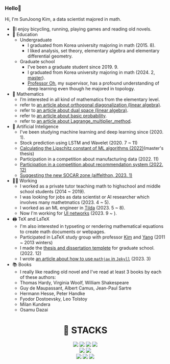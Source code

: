 ### Hello👋

Hi, I'm SunJoong Kim, a data scientist majored in math.
- 🚴‍I enjoy bicycling, running, playing games and reading old novels.
- 🌱 Education
  - Undergraduate
    - I graduated from Korea university majoring in math (2015. 8).
    - I liked analysis, set theory, elementary algebra and elementary differential geometry.
  - Graduate school
    - I've been a graduate student since 2019. 9.
    - I graduated from Korea university majoring in math (2024. 2, [master](https://github.com/govin08/Lipschitz_Constant_of_DNN/blob/main/Lipschitz_constant_of_neural_networks.pdf)).
    - [Professor Oh](https://www.youtube.com/@seungsangoh9923), my supervisor, has a profound understanding of deep learning even though he majored in topology.
- 🎲 Mathematics
  - I’m interested in all kind of mathematics from the elementary level.
  - refer to [an article about orthogonal diagonalization (linear algebra)](https://govin08.github.io/mathematics/diagonalization/).
  - refer to [an article about dual space (linear algebra)](https://govin08.github.io/mathematics/dual_space/).
  - refer to [an article about basic probability](https://govin08.github.io/mathematics/kocw_stats/).
  - refer to [an article about Lagrange_multiplier_method](https://govin08.github.io/mathematics/lagrange_multiplier/).
- 🔎 Artificial Inteligence
  - I’ve been studying machine learning and deep learning since (2020. 1).
  - Stock prediction using LSTM and Wavelet (2020. 7 ~ 11)
  - [Calculating the Lipschitz constant of ML algorithms (2022)](https://github.com/govin08/Lipschitz_Constant_of_DNN/blob/main/Lipschitz_constant_of_neural_networks.pdf)(master's thesis)
  - Participation in a competition about manufacturing data (2022. 11)
  - [Participation in a competition about recommendation system (2022. 12)](https://coldnoodlesoup.wixsite.com/nextai/post/2022-유플러스-ai-ground)
  - [Suggesting the new SOCAR zone (aiffelthon, 2023. 1)](https://govin08.github.io/machine_learning/socar_zones/)
- 👩‍🚀 Working
  - I worked as a private tutor teaching math to highschool and middle school students (2014 ~ 2019).
  - I was looking for jobs as data scientist or AI researcher which involves many mathetmatics (2023. 4 ~ 5).
  - I worked as an ML engineer in [Tilda](https://www.tilda.co.kr/) (2023. 5 ~ 8).
  - Now I'm working for [UI networks](https://www.uinetworks.co.kr/) (2023. 9 ~ ).
- 🖨 TeX and LaTeX
  - I'm also interested in typseting or rendering mathematical equations to create math documents or webpages.
  - Participated in LaTeX study group with professor [Kim](https://kupress.com/writers/%EA%B9%80%EC%98%81%EC%9A%B1/) and [Yang](https://mathematicians.korea.ac.kr/sdyang/) (2011 ~ 2013 winters)
  - I made the [thesis and dissertation templete](https://github.com/govin08/thesis_templete) for graduate school. (2022. 12)
  - I wrote [an article about how to use `mathjax` in `Jekyll`](https://govin08.github.io/mathematics/mathjax/) (2023. 3)
- 📚 Books
  - I really like reading old novel and I've read at least 3 books by each of these authors:
  - Thomas Hardy, Virginia Woolf, William Shakespeare
  - Guy de Maupassant, Albert Camus, Jean-Paul Sartre
  - Hermann Hesse, Peter Handke
  - Fyodor Dostoevsky, Leo Tolstoy
  - Milan Kundera
  - Osamu Dazai
<div align=center><h1>🎃 STACKS</h1></div>

<div align=center> 
  <img src="https://img.shields.io/badge/python-3776AB?style=for-the-badge&logo=python&logoColor=white"> 
  <img src="https://img.shields.io/badge/numpy-013243?style=for-the-badge&logo=numpy&logoColor=white"> 
  <img src="https://img.shields.io/badge/pandas-150458?style=for-the-badge&logo=pandas&logoColor=white"> 
  <img src="https://img.shields.io/badge/tensorflow-FF6F00?style=for-the-badge&logo=tensorflow&logoColor=white"> 
  <br>
  <img src="https://img.shields.io/badge/github-181717?style=for-the-badge&logo=github&logoColor=white">
  <img src="https://img.shields.io/badge/jekyll-CC0000?style=for-the-badge&logo=jekyll&logoColor=white"> 
  <br>
  <img src="https://img.shields.io/badge/latex-008080?style=for-the-badge&logo=latex&logoColor=white">
  <img src="https://img.shields.io/badge/geogebra-9999ee?style=for-the-badge&logo=geogebra&logoColor=white"> 
  <img src="https://img.shields.io/badge/mathematica-DD1100?style=for-the-badge&logo=mathemtica&logoColor=white"> 
</div>

